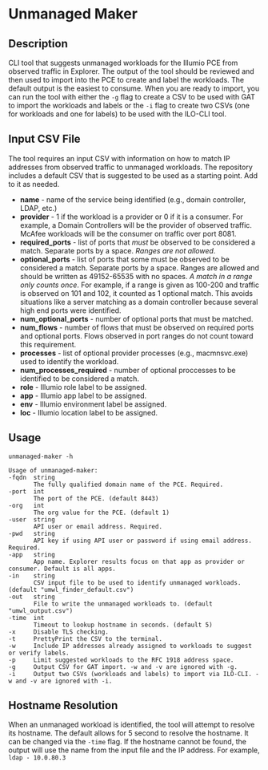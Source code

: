 # Unmanaged Maker

## Description
CLI tool that suggests unmanaged workloads for the Illumio PCE from observed traffic in Explorer. The output of the tool should be reviewed and then used to import into the PCE to create and label the workloads. The default output is the easiest to consume. When you are ready to import, you can run the tool with either the `-g` flag to create a CSV to be used with GAT to import the workloads and labels or the `-i` flag to create two CSVs (one for workloads and one for labels) to be used with the ILO-CLI tool.

## Input CSV File
The tool requires an input CSV with information on how to match IP addresses from observed traffic to unmanaged workloads. The repository includes a default CSV that is suggested to be used as a starting point. Add to it as needed.
* **name** - name of the service being identified (e.g., domain controller, LDAP, etc.)
* **provider** - 1 if the workload is a provider or 0 if it is a consumer. For example, a Domain Controllers will be the provider of observed traffic. McAfee workloads will be the consumer on traffic over port 8081.
* **required_ports** - list of ports that _must_ be observed to be considered a match. Separate ports by a space. *_Ranges are not allowed_*.
* **optional_ports** - list of ports that some must be observed to be considered a match. Separate ports by a space. Ranges are allowed and should be written as 49152-65535 with no spaces. *_A match in a range only counts once_*. For example, if a range is given as 100-200 and traffic is observed on 101 and 102, it counted as 1 optional match. This avoids situations like a server matching as a domain controller because several high end ports were identified.
* **num_optional_ports** - number of optional ports that must be matched.
* **num_flows** - number of flows that must be observed on required ports and optional ports. Flows observed in port ranges do not count toward this requirement.
* **processes** - list of optional provider processes (e.g., macmnsvc.exe) used to identify the workload.
* **num_processes_required** - number of optional proccesses to be identified to be considered a match.
* **role** - Illumio role label to be assigned.
* **app** - Illumio app label to be assigned.
* **env** - Illumio environment label be assigned.
* **loc** - Illumio location label to be assigned.

## Usage
`unmanaged-maker -h`
```
Usage of unmanaged-maker:
-fqdn  string
       The fully qualified domain name of the PCE. Required.
-port  int
       The port of the PCE. (default 8443)
-org   int
       The org value for the PCE. (default 1)
-user  string
       API user or email address. Required.
-pwd   string
       API key if using API user or password if using email address. Required.
-app   string
       App name. Explorer results focus on that app as provider or consumer. Default is all apps.
-in    string
       CSV input file to be used to identify unmanaged workloads. (default "umwl_finder_default.csv")
-out   string
       File to write the unmanaged workloads to. (default "umwl_output.csv")
-time  int
       Timeout to lookup hostname in seconds. (default 5)
-x     Disable TLS checking.
-t     PrettyPrint the CSV to the terminal.
-w     Include IP addresses already assigned to workloads to suggest or verify labels.
-p     Limit suggested workloads to the RFC 1918 address space.
-g     Output CSV for GAT import. -w and -v are ignored with -g.
-i     Output two CSVs (workloads and labels) to import via ILO-CLI. -w and -v are ignored with -i.
  ```

  ## Hostname Resolution
  When an unmanaged workload is identified, the tool will attempt to resolve its hostname. The default allows for 5 second to resolve the hostname. It can be changed via the `-time` flag. If the hostname cannot be found, the output will use the name from the input file and the IP address. For example, `ldap - 10.0.80.3`